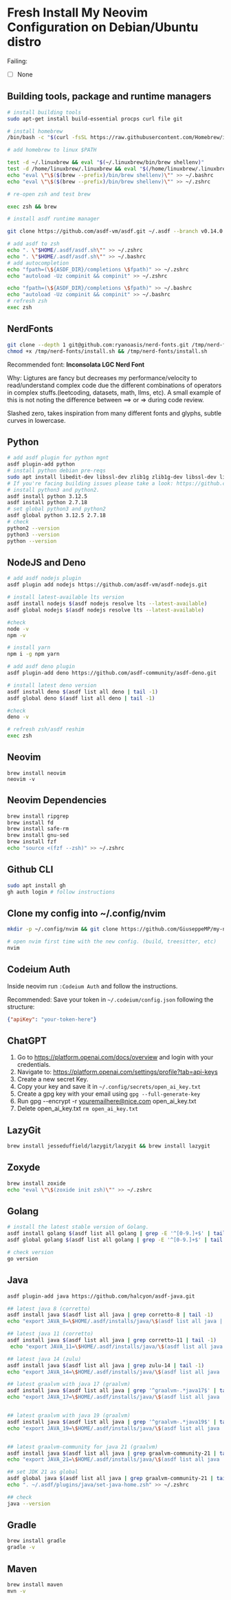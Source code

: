 # Fresh Install My Neovim Configuration on Debian/Ubuntu distro

Failing:

- [ ] None


## Building tools, package and runtime managers

```sh
# install building tools
sudo apt-get install build-essential procps curl file git

# install homebrew
/bin/bash -c "$(curl -fsSL https://raw.githubusercontent.com/Homebrew/install/HEAD/install.sh)"

# add homebrew to linux $PATH

test -d ~/.linuxbrew && eval "$(~/.linuxbrew/bin/brew shellenv)"
test -d /home/linuxbrew/.linuxbrew && eval "$(/home/linuxbrew/.linuxbrew/bin/brew shellenv)"
echo "eval \"\$($(brew --prefix)/bin/brew shellenv)\"" >> ~/.bashrc
echo "eval \"\$($(brew --prefix)/bin/brew shellenv)\"" >> ~/.zshrc

# re-open zsh and test brew

exec zsh && brew

# install asdf runtime manager

git clone https://github.com/asdf-vm/asdf.git ~/.asdf --branch v0.14.0

# add asdf to zsh
echo ". \"$HOME/.asdf/asdf.sh\"" >> ~/.zshrc
echo ". \"$HOME/.asdf/asdf.sh\"" >> ~/.bashrc
# add autocompletion
echo "fpath=(\${ASDF_DIR}/completions \$fpath)" >> ~/.zshrc
echo "autoload -Uz compinit && compinit" >> ~/.zshrc

echo "fpath=(\${ASDF_DIR}/completions \$fpath)" >> ~/.bashrc
echo "autoload -Uz compinit && compinit" >> ~/.bashrc
# refresh zsh
exec zsh

```

## NerdFonts

```sh
git clone --depth 1 git@github.com:ryanoasis/nerd-fonts.git /tmp/nerd-fonts
chmod +x /tmp/nerd-fonts/install.sh && /tmp/nerd-fonts/install.sh
```

Recommended font: **Inconsolata LGC Nerd Font**

Why: Ligtures are fancy but decreases my performance/velocity to read/understand complex code due the different combinations of operators in complex stuffs.(leetcoding, datasets, math, llms, etc). A small example of this is not noting the difference between ==> or => during code review.

Slashed zero, takes inspiration from many different fonts and glyphs, subtle curves in lowercase.

## Python

```sh
# add asdf plugin for python mgnt
asdf plugin-add python
# install python debian pre-reqs
sudo apt install libedit-dev libssl-dev zlib1g zlib1g-dev libssl-dev libbz2-dev libsqlite3-dev libreadline-dev liblzma-dev tk-dev
# If you're facing building issues please take a look: https://github.com/pyenv/pyenv/wiki/Common-build-problems
# install python3 and python2.
asdf install python 3.12.5
asdf install python 2.7.18
# set global python3 and python2
asdf global python 3.12.5 2.7.18
# check
python2 --version
python3 --version
python --version

```

## NodeJS and Deno 

```sh
# add asdf nodejs plugin
asdf plugin add nodejs https://github.com/asdf-vm/asdf-nodejs.git

# install latest-available lts version
asdf install nodejs $(asdf nodejs resolve lts --latest-available)
asdf global nodejs $(asdf nodejs resolve lts --latest-available)

#check
node -v
npm -v

# install yarn
npm i -g npm yarn

# add asdf deno plugin
asdf plugin-add deno https://github.com/asdf-community/asdf-deno.git

# install latest deno version
asdf install deno $(asdf list all deno | tail -1)
asdf global deno $(asdf list all deno | tail -1)

#check
deno -v

# refresh zsh/asdf reshim
exec zsh
```

## Neovim

```
brew install neovim
neovim -v
```

## Neovim Dependencies 

```sh
brew install ripgrep
brew install fd
brew install safe-rm
brew install gnu-sed
brew install fzf
echo "source <(fzf --zsh)" >> ~/.zshrc
```

## Github CLI

```sh
sudo apt install gh
gh auth login # follow instructions
```

## Clone my config into ~/.config/nvim

```sh
mkdir -p ~/.config/nvim && git clone https://github.com/GiuseppeMP/my-nvim-config.git ~/.config/nvim

# open nvim first time with the new config. (build, treesitter, etc)
nvim
```

## Codeium Auth

Inside neovim run `:Codeium Auth` and follow the instructions.

Recommended: Save your token in `~/.codeium/config.json` following the structure:
```json
{"apiKey": "your-token-here"}
```

## ChatGPT

1. Go to https://platform.openai.com/docs/overview and login with your credentials.
2. Navigate to: https://platform.openai.com/settings/profile?tab=api-keys
3. Create a new secret Key.
4. Copy your key and save it in `~/.config/secrets/open_ai_key.txt`
5. Create a gpg key with your email using `gpg --full-generate-key`
6. Run gpg --encrypt -r youremailhere@nice.com open_ai_key.txt
7. Delete open_ai_key.txt `rm open_ai_key.txt`


## LazyGit

```sh
brew install jesseduffield/lazygit/lazygit && brew install lazygit
```

## Zoxyde

```sh
brew install zoxide
echo "eval \"\$(zoxide init zsh)\"" >> ~/.zshrc
```

## Golang

```sh
# install the latest stable version of Golang.
asdf install golang $(asdf list all golang | grep -E '^[0-9.]+$' | tail -1)
asdf global golang $(asdf list all golang | grep -E '^[0-9.]+$' | tail -1)

# check version
go version
```

## Java

```sh
asdf plugin-add java https://github.com/halcyon/asdf-java.git

## latest java 8 (corretto)
asdf install java $(asdf list all java | grep corretto-8 | tail -1)
echo "export JAVA_8=\$HOME/.asdf/installs/java/\$(asdf list all java | grep corretto-8 | tail -1)"  >> ~/.zshrc

## latest java 11 (corretto)
asdf install java $(asdf list all java | grep corretto-11 | tail -1)
 echo "export JAVA_11=\$HOME/.asdf/installs/java/\$(asdf list all java | grep corretto-11 | tail -1)" >> ~/.zshrc

## latest java 14 (zulu)
asdf install java $(asdf list all java | grep zulu-14 | tail -1)
echo "export JAVA_14=\$HOME/.asdf/installs/java/\$(asdf list all java | grep zulu-14 | tail -1)"  >> ~/.zshrc

## latest graalvm with java 17 (graalvm)
asdf install java $(asdf list all java | grep '^graalvm-.*java17$' | tail -1)
echo "export JAVA_17=\$HOME/.asdf/installs/java/\$(asdf list all java | grep '^graalvm-.*java17$' | tail -1)"  >> ~/.zshrc


## latest graalvm with java 19 (graalvm)
asdf install java $(asdf list all java | grep '^graalvm-.*java19$' | tail -1)
echo "export JAVA_19=\$HOME/.asdf/installs/java/\$(asdf list all java | grep '^graalvm-.*java19$' | tail -1)"  >> ~/.zshrc


## latest graalvm-community for java 21 (graalvm)
asdf install java $(asdf list all java | grep graalvm-community-21 | tail -1)
echo "export JAVA_21=\$HOME/.asdf/installs/java/\$(asdf list all java | grep graalvm-community-21 | tail -1)"  >> ~/.zshrc

## set JDK 21 as global
asdf global java $(asdf list all java | grep graalvm-community-21 | tail -1)
echo ". ~/.asdf/plugins/java/set-java-home.zsh" >> ~/.zshrc

## check
java --version
```

## Gradle

```sh
brew install gradle
gradle -v
```

## Maven

```sh
brew install maven
mvn -v
```
